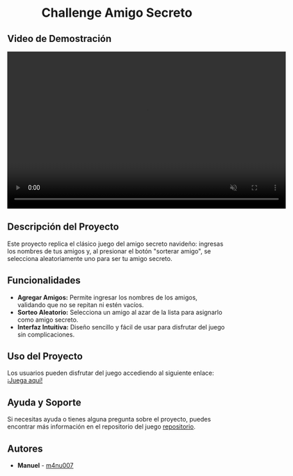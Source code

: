 <h1 align="center"> Challenge Amigo Secreto </h1>

## Video de Demostración
<video width="640" height="360" autoplay muted>
  <source src="assets/video-demostración.mp4" type="video/mp4">
  Tu navegador no soporta el elemento de video.
</video>

## Descripción del Proyecto
Este proyecto replica el clásico juego del amigo secreto navideño: ingresas los nombres de tus amigos y, al presionar el botón "sorterar amigo", se selecciona aleatoriamente uno para ser tu amigo secreto.

## Funcionalidades
- **Agregar Amigos:** Permite ingresar los nombres de los amigos, validando que no se repitan ni estén vacíos.
- **Sorteo Aleatorio:** Selecciona un amigo al azar de la lista para asignarlo como amigo secreto.
- **Interfaz Intuitiva:** Diseño sencillo y fácil de usar para disfrutar del juego sin complicaciones.

## Uso del Proyecto
Los usuarios pueden disfrutar del juego accediendo al siguiente enlace:  
[¡Juega aquí!](https://m4nu007.github.io/challenge-amigo-secreto/)

## Ayuda y Soporte
Si necesitas ayuda o tienes alguna pregunta sobre el proyecto, puedes encontrar más información en el repositorio del juego [repositorio](https://github.com/M4nu007/challenge-amigo-secreto).

## Autores
- **Manuel** - [m4nu007](https://github.com/M4nu007)